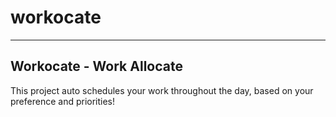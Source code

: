 # workocate

___

## Workocate - Work Allocate

This project auto schedules your work throughout the day, based on your preference and priorities!
